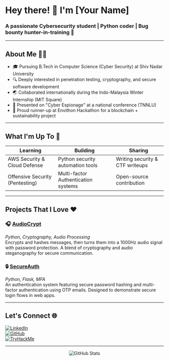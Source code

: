 # Hey there! 👋 I'm [Your Name]

### A passionate Cybersecurity student | Python coder | Bug bounty hunter-in-training 🚀

---

## About Me 🧑‍💻

- 🎓 Pursuing B.Tech in Computer Science (Cyber Security) at Shiv Nadar University  
- 🔍 Deeply interested in penetration testing, cryptography, and secure software development  
- 🌏 Collaborated internationally during the Indo-Malaysia Winter Internship (MIT Square)  
- 📝 Presented on "Cyber Espionage" at a national conference (TNNLU)  
- 🥈 Proud runner-up at Envithon Hackathon for a blockchain + sustainability project  

---

## What I'm Up To 🎯

| Learning                     | Building                       | Sharing                     |
|-----------------------------|-------------------------------|-----------------------------|
| AWS Security & Cloud Defense | Python security automation tools | Writing security & CTF writeups |
| Offensive Security (Pentesting) | Multi-factor Authentication systems | Open-source contribution  |

---

## Projects That I Love ❤️

### 🎧 [AudioCrypt](https://github.com/yourusername/audiocrypt)  
*Python, Cryptography, Audio Processing*  
Encrypts and hashes messages, then turns them into a 1000Hz audio signal with password protection. A blend of cryptography and audio steganography for secure communication.

### 🔒 [SecureAuth](https://github.com/yourusername/secureauth)  
*Python, Flask, MFA*  
An authentication system featuring secure password hashing and multi-factor authentication using OTP emails. Designed to demonstrate secure login flows in web apps.

---

## Let's Connect 🌐

[![LinkedIn](https://img.shields.io/badge/LinkedIn-0A66C2?style=for-the-badge&logo=linkedin&logoColor=white)](https://linkedin.com/in/yourusername)  
[![GitHub](https://img.shields.io/badge/GitHub-181717?style=for-the-badge&logo=github&logoColor=white)](https://github.com/yourusername)  
[![TryHackMe](https://img.shields.io/badge/TryHackMe-FF6C37?style=for-the-badge&logo=tryhackme&logoColor=white)](https://tryhackme.com/p/yourusername)

---

<p align="center">
  <img src="https://github-readme-stats.vercel.app/api?username=yourusername&show_icons=true&count_private=true&theme=radical" alt="GitHub Stats" />
</p>
